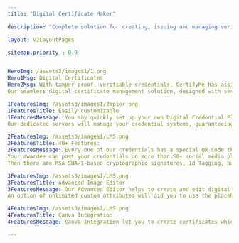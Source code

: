 ```yaml
---
title: "Digital Certificate Maker"

description: "Complete solution for creating, issuing and managing verifiable digital certificates"

layout: V2LayoutPages

sitemap.priority : 0.9


HeroImg: /assets3/images1/1.png
Hero1Msg: Digital Certificates
Hero2Msg: With tamper-proof, verifiable credentials, CertifyMe has assisted 1000+ users in 190 countries.
Our seamless digital certificate management solution, designed with security first in mind, allows you to create, issue, and manage verifiable certificates.

1FeaturesImg: /assets3/images1/Zapier.png
1FeaturesTitle: Easily customizable
1FeaturesMessage: You may quickly set up your own Digital Credential Platform in the business domain with CertifyMe's White Labeled solutions. 
Our dedicated servers will manage your credential systems, guaranteeing a high level of security and customization.

2FeaturesImg: /assets3/images1/LMS.png
2FeaturesTitle: 40+ Features:
2FeaturesMessage: Every one of our credentials has a special QR Code that can be connected to the recipient's unique IDs. 
Your awardee can post your credentials on more than 50+ social media platforms effortlessly thanks to CertifyMe. 
Then there are RSA SHA-1-based cryptographic signatures, Id Tagging, barcodes, and more.

3FeaturesImg: /assets3/images1/LMS.png
3FeaturesTitle: Advanced Image Editor
3FeaturesMessage: Our Advanced Editor helps to create and edit digital certificates.
An option of unlimited custom attributes will aid you to use the placeholders as per your requirement.

4FeaturesImg: /assets3/images1/LMS.png
4FeaturesTitle: Canva Integration
4FeaturesMessage: Canva Integration let you to create certificates which is more flexible and user friendly.

---
```

